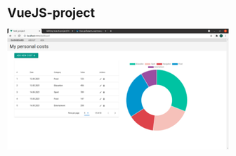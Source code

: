 # VueJS-project
![alt](https://github.com/PankratovaE/VueJS-project/blob/project1-les8-extra/test_project/public/preview.png)
